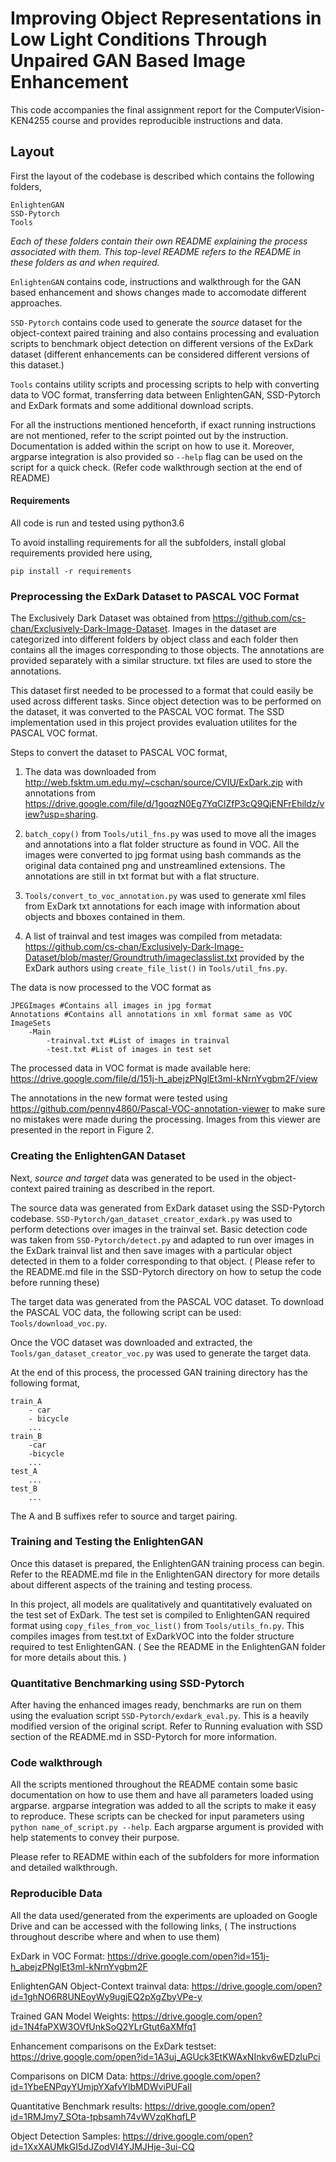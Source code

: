 # Improving Object Representations in Low Light Conditions Through Unpaired GAN Based Image Enhancement

This code accompanies the final assignment report for the ComputerVision-KEN4255 course and provides reproducible instructions and data.

## Layout
First the layout of the codebase is described which contains the following folders,

```
EnlightenGAN
SSD-Pytorch
Tools
```

<em>Each of these folders contain their own README explaining the process associated with them. This top-level README refers to the README in these folders as and when required.</em>

```EnlightenGAN``` contains code, instructions and walkthrough for the GAN based enhancement and shows changes made to accomodate different approaches. 


```SSD-Pytorch``` contains code used to generate the <em>source</em> dataset for the object-context paired training and also contains processing and evaluation scripts to benchmark object detection on different versions of the ExDark dataset (different enhancements can be considered different versions of this dataset.)

```Tools``` contains utility scripts and processing scripts to help with converting data to VOC format, transferring data between EnlightenGAN, SSD-Pytorch and ExDark formats and some additional download scripts.


For all the instructions mentioned henceforth, if exact running instructions are not mentioned, refer to the script pointed out by the instruction. Documentation is added within the script on how to use it. Moreover, argparse integration is also provided so ```--help``` flag can be used on the script for a quick check. (Refer code walkthrough section at the end of README)

#### Requirements

All code is run and tested using python3.6

To avoid installing requirements for all the subfolders, install global requirements provided here using,
```
pip install -r requirements
````

### Preprocessing the ExDark Dataset to PASCAL VOC Format

The Exclusively Dark Dataset was obtained from https://github.com/cs-chan/Exclusively-Dark-Image-Dataset. Images in the dataset are categorized into different folders by object class and each folder then contains all the images corresponding to those objects. The annotations are provided separately with a similar structure. txt files are used to store the annotations. 

This dataset first needed to be processed to a format that could easily be used across different tasks. Since object detection was to be performed on the dataset, it was converted to the PASCAL VOC format. The SSD implementation used in this project provides evaluation utilites for the PASCAL VOC format. 

Steps to convert the dataset to PASCAL VOC format,
1. The data was downloaded from http://web.fsktm.um.edu.my/~cschan/source/CVIU/ExDark.zip with annotations from https://drive.google.com/file/d/1goqzN0Eg7YqClZfP3cQ9QjENFrEhildz/view?usp=sharing.

2. ```batch_copy()``` from ```Tools/util_fns.py``` was used to move all the images and annotations into a flat folder structure as found in VOC. All the images were converted to jpg format using bash commands as the original data contained png and unstreamlined extensions. The annotations are still in txt format but with a flat structure.

3. ```Tools/convert_to_voc_annotation.py``` was used to generate xml files from ExDark txt annotations for each image with information about objects and bboxes contained in them. 

4. A list of trainval and test images was compiled from metadata: https://github.com/cs-chan/Exclusively-Dark-Image-Dataset/blob/master/Groundtruth/imageclasslist.txt provided by the ExDark authors using ```create_file_list()``` in ```Tools/util_fns.py```.

The data is now processed to the VOC format as
```
JPEGImages #Contains all images in jpg format
Annotations #Contains all annotations in xml format same as VOC
ImageSets
    -Main
        -trainval.txt #List of images in trainval
        -test.txt #List of images in test set
```

The processed data in VOC format is made available here: https://drive.google.com/file/d/151j-h_abejzPNglEt3ml-kNrnYvgbm2F/view

The annotations in the new format were tested using https://github.com/penny4860/Pascal-VOC-annotation-viewer to make sure no mistakes were made during the processing. Images from this viewer are presented in the report in Figure 2.

### Creating the EnlightenGAN Dataset

Next, <em>source and target</em> data was generated to be used in the object-context paired training as described in the report. 

The source data was generated from ExDark dataset using the SSD-Pytorch codebase. ```SSD-Pytorch/gan_dataset_creator_exdark.py``` was used to perform detections over images in the trainval set. Basic detection code was taken from ```SSD-Pytorch/detect.py``` and adapted to run over images in the ExDark trainval list and then save images with a particular object detected in them to a folder corresponding to that object. ( Please refer to the README.md file in the SSD-Pytorch directory on how to setup the code before running these)

The target data was generated from the PASCAL VOC dataset. To download the PASCAL VOC data, the following script can be used: ```Tools/download_voc.py```. 

Once the VOC dataset was downloaded and extracted, the ```Tools/gan_dataset_creator_voc.py``` was used to generate the target data. 

At the end of this process, the processed GAN training directory has the following format,
```
train_A
    - car
    - bicycle
    ...
train_B
    -car
    -bicycle
    ...
test_A
    ...
test_B
    ...

```

The A and B suffixes refer to source and target pairing. 

### Training and Testing the EnlightenGAN

Once this dataset is prepared, the EnlightenGAN training process can begin. Refer to the README.md file in the EnlightenGAN directory for more details about different aspects of the training and testing process.

In this project, all models are qualitatively and quantitatively evaluated on the test set of ExDark. The test set is compiled to EnlightenGAN required format using ```copy_files_from_voc_list()``` from ```Tools/utils_fn.py```. This compiles images from test.txt of ExDarkVOC into the folder structure required to test EnlightenGAN. ( See the README in the EnlightenGAN folder for more details about this. )

### Quantitative Benchmarking using SSD-Pytorch

After having the enhanced images ready, benchmarks are run on them using the evaluation script ```SSD-Pytorch/exdark_eval.py```. This is a heavily modified version of the original script. Refer to Running evaluation with SSD section of the README.md in SSD-Pytorch for more information.


### Code walkthrough
All the scripts mentioned throughout the README contain some basic documentation on how to use them and have all parameters loaded using argparse. argparse integration was added to all the scripts to make it easy to reproduce. These scripts can be checked for input parameters using ```python name_of_script.py --help```. Each argparse argument is provided with help statements to convey their purpose.

Please refer to README within each of the subfolders for more information and detailed walkthrough.



### Reproducible Data
All the data used/generated from the experiments are uploaded on Google Drive and can be accessed with the following links, ( The instructions throughout describe where and when to use them)

ExDark in VOC Format: https://drive.google.com/open?id=151j-h_abejzPNglEt3ml-kNrnYvgbm2F

EnlightenGAN Object-Context trainval data: https://drive.google.com/open?id=1ghNO6R8UNEoyWy9ugjEQ2pXgZbyVPe-y

Trained GAN Model Weights: https://drive.google.com/open?id=1N4faPXW3OVfUnkSoQ2YLrGtut6aXMfq1

Enhancement comparisons on the ExDark testset: https://drive.google.com/open?id=1A3uj_AGUck3EtKWAxNInkv6wEDzIuPci

Comparisons on DICM Data: https://drive.google.com/open?id=1YbeENPqyYUmjpYXafvYlbMDWviPUFalI

Quantitative Benchmark results: https://drive.google.com/open?id=1RMJmy7_SOta-tpbsamh74vWVzqKhqfLP

Object Detection Samples: https://drive.google.com/open?id=1XxXAUMkGI5dJZodVI4YJMJHje-3ui-CQ


